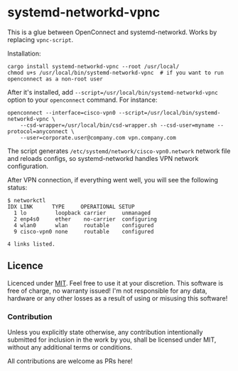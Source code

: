 # systemd-networkd-vpnc

This is a glue between OpenConnect and systemd-networkd.
Works by replacing `vpnc-script`.

Installation:

```
cargo install systemd-networkd-vpnc --root /usr/local/
chmod u+s /usr/local/bin/systemd-networkd-vpnc  # if you want to run openconnect as a non-root user
```

After it's installed, add `--script=/usr/local/bin/systemd-networkd-vpnc` option to your `openconnect` command.
For instance:

```
openconnect --interface=cisco-vpn0 --script=/usr/local/bin/systemd-networkd-vpnc \
    --csd-wrapper=/usr/local/bin/csd-wrapper.sh --csd-user=myname --protocol=anyconnect \
    --user=corporate.user@company.com vpn.company.com
```

The script generates `/etc/systemd/network/cisco-vpn0.network` network file
and reloads configs, so systemd-networkd handles VPN network configuration.

After VPN connection, if everything went well, you will see the following status:

```
$ networkctl
IDX LINK      TYPE     OPERATIONAL SETUP      
  1 lo         loopback carrier     unmanaged  
  2 enp4s0     ether    no-carrier  configuring
  4 wlan0      wlan     routable    configured 
  9 cisco-vpn0 none     routable    configured

4 links listed.
```

## Licence

Licenced under [MIT](http://opensource.org/licenses/MIT). Feel free to use it at your discretion.
This software is free of charge, no warranty issued!
I'm not responsible for any data, hardware or any other losses as a result of using or misusing this software!

### Contribution

Unless you explicitly state otherwise, any contribution intentionally submitted
for inclusion in the work by you, shall be licensed under MIT, without any
additional terms or conditions.

All contributions are welcome as PRs here!